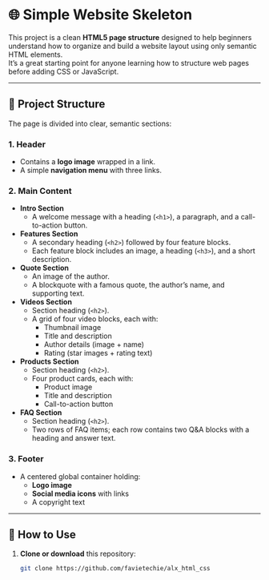 # 🌐 Simple Website Skeleton

This project is a clean **HTML5 page structure** designed to help beginners understand how to organize and build a website layout using only semantic HTML elements.  
It’s a great starting point for anyone learning how to structure web pages before adding CSS or JavaScript.

---

## 📁 Project Structure

The page is divided into clear, semantic sections:

### 1. **Header**
- Contains a **logo image** wrapped in a link.
- A simple **navigation menu** with three links.

### 2. **Main Content**
- **Intro Section**
  - A welcome message with a heading (`<h1>`), a paragraph, and a call-to-action button.
- **Features Section**
  - A secondary heading (`<h2>`) followed by four feature blocks.
  - Each feature block includes an image, a heading (`<h3>`), and a short description.
- **Quote Section**
  - An image of the author.
  - A blockquote with a famous quote, the author’s name, and supporting text.
- **Videos Section**
  - Section heading (`<h2>`).
  - A grid of four video blocks, each with:
    - Thumbnail image
    - Title and description
    - Author details (image + name)
    - Rating (star images + rating text)
- **Products Section**
  - Section heading (`<h2>`).
  - Four product cards, each with:
    - Product image
    - Title and description
    - Call-to-action button
- **FAQ Section**
  - Section heading (`<h2>`).
  - Two rows of FAQ items; each row contains two Q&A blocks with a heading and answer text.

### 3. **Footer**
- A centered global container holding:
  - **Logo image**
  - **Social media icons** with links
  - A copyright text

---

## 🚀 How to Use

1. **Clone or download** this repository:
   ```bash
   git clone https://github.com/favietechie/alx_html_css